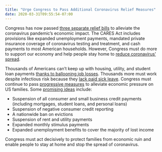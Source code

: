```yaml
---
title: "Urge Congress to Pass Additional Coronavirus Relief Measures"
date: 2020-03-31T09:55:54-07:00
---
```

Congress has now passed [three separate relief bills](https://www.npr.org/2020/03/26/821457551/whats-inside-the-senate-s-2-trillion-coronavirus-aid-package) to alleviate the coronavirus pandemic’s economic impact. The CARES Act includes provisions like expanded unemployment payments, mandated private insurance coverage of coronavirus testing and treatment, and cash payments to most American households. However, Congress must do more to support our economy and help people stay home to [reduce coronavirus’ spread](https://www.nytimes.com/article/flatten-curve-coronavirus.html). 

Thousands of Americans can’t keep up with housing, utility, and student loan payments [thanks to ballooning job losses](https://www.businessinsider.com/us-weekly-jobless-claims-record-coronavirus-unemployment-insurance-labor-recession-2020-3). Thousands more must work despite infectious risk because they [lack paid sick leave](https://www.pewresearch.org/fact-tank/2020/03/12/as-coronavirus-spreads-which-u-s-workers-have-paid-sick-leave-and-which-dont/). Congress must continue to pass [progressive measures](https://theintercept.com/2020/03/27/coronavirus-rent-suspension-evictions-bill-payments/) to alleviate economic pressure on US families. Some [promising ideas](https://financialservices.house.gov/uploadedfiles/fsc_covid-19_legislative_package_-_03.18.20.pdf) include: 

- Suspension of all consumer and small business credit payments (including mortgages, student loans, and personal loans) 
- Suspension of negative consumer credit reporting 
- A nationwide ban on evictions
- Suspension of rent and utility payments
- Expanded monthly stimulus payments 
- Expanded unemployment benefits to cover the majority of lost income 

Congress must act decisively to protect families from economic ruin and enable people to stay at home and stop the spread of coronavirus.  
